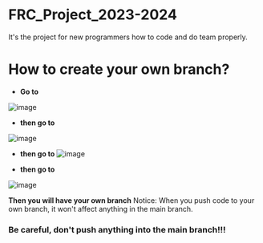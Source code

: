 # FRC_Project_2023-2024
It's the project for new programmers how to code and do team properly.

# How to create your own branch?   
- __Go to__

![image](https://github.com/1138programming/FRC_Project_2023-2024/assets/56778123/a76b649c-a4bd-4d3f-b355-6156577ea0ce)

- __then go to__ 

![image](https://github.com/1138programming/FRC_Project_2023-2024/assets/56778123/2d83a7aa-5588-40e2-a3b7-4b44c6ca2ba7)

- __then go to__
![image](https://github.com/1138programming/FRC_Project_2023-2024/assets/56778123/48935396-89c0-4e50-bde9-7ad9ec8b9b58)


- __then go to__ 

![image](https://github.com/1138programming/FRC_Project_2023-2024/assets/56778123/c8b1f1ea-e3d4-4c75-a15e-c2eec23aa2f9)

__Then you will have your own branch__
Notice: When you push code to your own branch, it won't affect anything in the main branch. 

### Be careful, don't push anything into the main branch!!!
